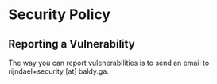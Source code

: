 # Security Policy

## Reporting a Vulnerability

The way you can report vulenerabilities is to send an email to rijndael+security [at] baldy.ga.

